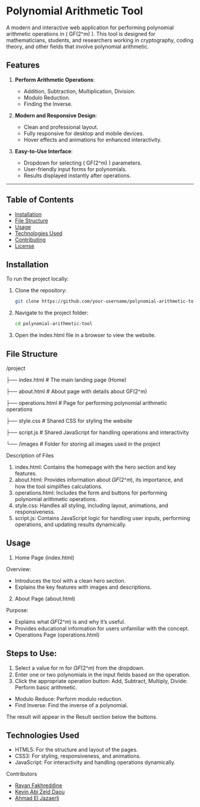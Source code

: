 # Polynomial Arithmetic Tool

A modern and interactive web application for performing polynomial arithmetic operations in \( GF(2^m) \). This tool is designed for mathematicians, students, and researchers working in cryptography, coding theory, and other fields that involve polynomial arithmetic.

## Features

1. **Perform Arithmetic Operations**:
   - Addition, Subtraction, Multiplication, Division.
   - Modulo Reduction.
   - Finding the Inverse.

2. **Modern and Responsive Design**:
   - Clean and professional layout.
   - Fully responsive for desktop and mobile devices.
   - Hover effects and animations for enhanced interactivity.

3. **Easy-to-Use Interface**:
   - Dropdown for selecting \( GF(2^m) \) parameters.
   - User-friendly input forms for polynomials.
   - Results displayed instantly after operations.

---

## Table of Contents

- [Installation](#installation)
- [File Structure](#file-structure)
- [Usage](#usage)
- [Technologies Used](#technologies-used)
- [Contributing](#contributing)
- [License](#license)



## Installation

To run the project locally:

1. Clone the repository:
   ```bash
   git clone https://github.com/your-username/polynomial-arithmetic-tool.git

2. Navigate to the project folder:
   ```bash
   cd polynomial-arithmetic-tool

3. Open the index.html file in a browser to view the website.

## File Structure
/project

├── index.html        # The main landing page (Home)

├── about.html        # About page with details about GF(2^m)

├── operations.html   # Page for performing polynomial arithmetic operations

├── style.css         # Shared CSS for styling the website

├── script.js         # Shared JavaScript for handling operations and interactivity

└── /images           # Folder for storing all images used in the project

Description of Files
1. index.html: Contains the homepage with the hero section and key features.
2. about.html: Provides information about 𝐺𝐹(2^𝑚), its importance, and how the tool simplifies calculations.
3. operations.html: Includes the form and buttons for performing polynomial arithmetic operations.
4. style.css: Handles all styling, including layout, animations, and responsiveness.
5. script.js: Contains JavaScript logic for handling user inputs, performing operations, and updating results dynamically.


## Usage
1. Home Page (index.html)

Overview:
- Introduces the tool with a clean hero section.
- Explains the key features with images and descriptions.

2. About Page (about.html)

Purpose:
- Explains what 𝐺𝐹(2^𝑚) is and why it’s useful.
- Provides educational information for users unfamiliar with the concept.
- Operations Page (operations.html)

## Steps to Use:
1. Select a value for m for 𝐺𝐹(2^𝑚) from the dropdown.
2. Enter one or two polynomials in the input fields based on the operation.
3. Click the appropriate operation button:
   Add, Subtract, Multiply, Divide: Perform basic arithmetic.

- Modulo Reduce: Perform modulo reduction.
- Find Inverse: Find the inverse of a polynomial.

The result will appear in the Result section below the buttons.

## Technologies Used
- HTML5: For the structure and layout of the pages.
- CSS3: For styling, responsiveness, and animations.
- JavaScript: For interactivity and handling operations dynamically.

Contributors
- [Rayan Fakhreddine](github.com/Rayan28461)
- [Kevin Abi Zeid Daou](github.com/Kevinabizeiddaou)
- [Ahmad El Jazaerli](github.com/ahmadeljazaerli)